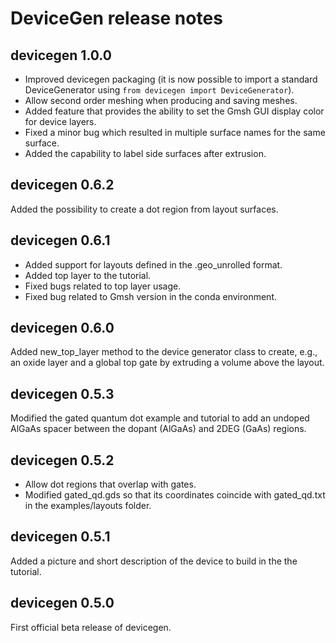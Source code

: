 # DeviceGen release notes

## devicegen 1.0.0

- Improved devicegen packaging (it is now possible to import a standard DeviceGenerator using ``from devicegen import DeviceGenerator``).
- Allow second order meshing when producing and saving meshes.
- Added feature that provides the ability to set the Gmsh GUI display color for device layers.
- Fixed a minor bug which resulted in multiple surface names for the same surface.
- Added the capability to label side surfaces after extrusion.

## devicegen 0.6.2

Added the possibility to create a dot region from layout surfaces.

## devicegen 0.6.1

- Added support for layouts defined in the .geo_unrolled format.
- Added top layer to the tutorial.
- Fixed bugs related to top layer usage.
- Fixed bug related to Gmsh version in the conda environment.

## devicegen 0.6.0

Added new_top_layer method to the device generator class to create, e.g., an oxide layer
and a global top gate by extruding a volume above the layout.

## devicegen 0.5.3

Modified the gated quantum dot example and tutorial to add an undoped AlGaAs spacer between the dopant (AlGaAs) and 2DEG (GaAs) regions.

## devicegen 0.5.2

- Allow dot regions that overlap with gates.
- Modified gated_qd.gds so that its coordinates coincide with gated_qd.txt in the examples/layouts folder.

## devicegen 0.5.1

Added a picture and short description of the device to build in the the tutorial.

## devicegen 0.5.0

First official beta release of devicegen.